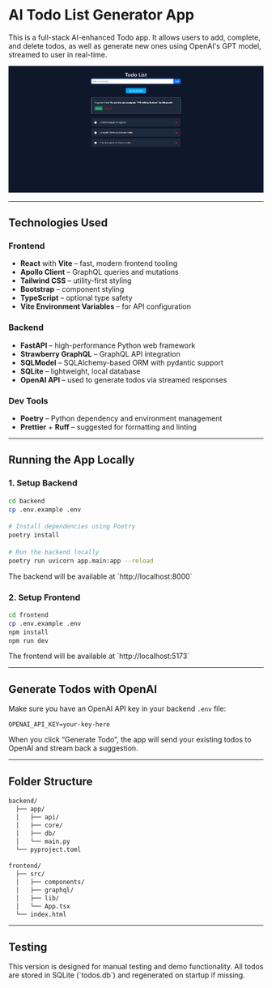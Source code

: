 # AI Todo List Generator App

This is a full-stack AI-enhanced Todo app. It allows users to add, complete, and delete todos, as well as generate new ones using OpenAI's GPT model, streamed to user in real-time.

![AITodoList](./AITodoList.png)

---

## Technologies Used

### Frontend

- **React** with **Vite** – fast, modern frontend tooling
- **Apollo Client** – GraphQL queries and mutations
- **Tailwind CSS** – utility-first styling
- **Bootstrap** – component styling
- **TypeScript** – optional type safety
- **Vite Environment Variables** – for API configuration

### Backend

- **FastAPI** – high-performance Python web framework
- **Strawberry GraphQL** – GraphQL API integration
- **SQLModel** – SQLAlchemy-based ORM with pydantic support
- **SQLite** – lightweight, local database
- **OpenAI API** – used to generate todos via streamed responses

### Dev Tools

- **Poetry** – Python dependency and environment management
- **Prettier** + **Ruff** – suggested for formatting and linting

---

## Running the App Locally

### 1. Setup Backend

```bash
cd backend
cp .env.example .env

# Install dependencies using Poetry
poetry install

# Run the backend locally
poetry run uvicorn app.main:app --reload
```

The backend will be available at \`http://localhost:8000\`

### 2. Setup Frontend

```bash
cd frontend
cp .env.example .env
npm install
npm run dev
```

The frontend will be available at \`http://localhost:5173\`

---

## Generate Todos with OpenAI

Make sure you have an OpenAI API key in your backend `.env` file:

```env
OPENAI_API_KEY=your-key-here
```

When you click “Generate Todo”, the app will send your existing todos to OpenAI and stream back a suggestion.

---

## Folder Structure

```
backend/
  ├── app/
  │   ├── api/
  │   ├── core/
  │   ├── db/
  │   └── main.py
  └── pyproject.toml

frontend/
  ├── src/
  │   ├── components/
  │   ├── graphql/
  │   ├── lib/
  │   └── App.tsx
  └── index.html
```

---

## Testing

This version is designed for manual testing and demo functionality. All todos are stored in SQLite (\`todos.db\`) and regenerated on startup if missing.
